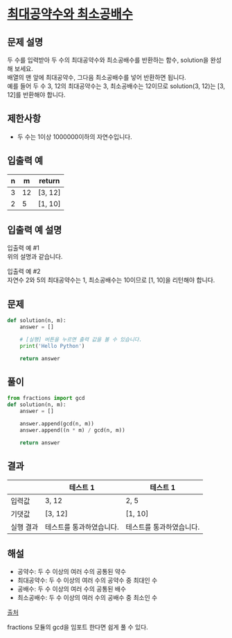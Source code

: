# [최대공약수와 최소공배수](https://school.programmers.co.kr/learn/courses/30/lessons/42748)

## 문제 설명

두 수를 입력받아 두 수의 최대공약수와 최소공배수를 반환하는 함수, solution을 완성해 보세요.<br>
배열의 맨 앞에 최대공약수, 그다음 최소공배수를 넣어 반환하면 됩니다.<br>
예를 들어 두 수 3, 12의 최대공약수는 3, 최소공배수는 12이므로 solution(3, 12)는 [3, 12]를 반환해야 합니다.

## 제한사항

- 두 수는 1이상 1000000이하의 자연수입니다.

## 입출력 예

| n   | m   | return  |
| --- | --- | ------- |
| 3   | 12  | [3, 12] |
| 2   | 5   | [1, 10] |

## 입출력 예 설명

입출력 예 #1<br>
위의 설명과 같습니다.

입출력 예 #2<br>
자연수 2와 5의 최대공약수는 1, 최소공배수는 10이므로 [1, 10]을 리턴해야 합니다.

## 문제

```python
def solution(n, m):
    answer = []

    # [실행] 버튼을 누르면 출력 값을 볼 수 있습니다.
    print('Hello Python')

    return answer
```

## 풀이

```python
from fractions import gcd
def solution(n, m):
    answer = []

    answer.append(gcd(n, m))
    answer.append((n * m) / gcd(n, m))

    return answer
```

## 결과

|           | 테스트 1                 | 테스트 1                 |
| --------- | ------------------------ | ------------------------ |
| 입력값    | 3, 12                    | 2, 5                     |
| 기댓값    | [3, 12]                  | [1, 10]                  |
| 실행 결과 | 테스트를 통과하였습니다. | 테스트를 통과하였습니다. |

## 해설

- 공약수: 두 수 이상의 여러 수의 공통된 약수
- 최대공약수: 두 수 이상의 여러 수의 공약수 중 최대인 수
- 공배수: 두 수 이상의 여러 수의 공통된 배수
- 최소공배수: 두 수 이상의 여러 수의 공배수 중 최소인 수

[출처](http://www.tcpschool.com/codingmath/common)

fractions 모듈의 gcd을 임포트 한다면 쉽게 풀 수 있다.
